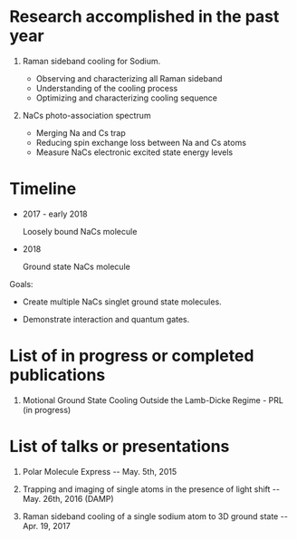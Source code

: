 # Research accomplished in the past year

1. Raman sideband cooling for Sodium.

    * Observing and characterizing all Raman sideband
    * Understanding of the cooling process
    * Optimizing and characterizing cooling sequence

2. NaCs photo-association spectrum

    * Merging Na and Cs trap
    * Reducing spin exchange loss between Na and Cs atoms
    * Measure NaCs electronic excited state energy levels

# Timeline

* 2017 - early 2018

    Loosely bound NaCs molecule

* 2018

    Ground state NaCs molecule

Goals:

* Create multiple NaCs singlet ground state molecules.

* Demonstrate interaction and quantum gates.

# List of in progress or completed publications

1. Motional Ground State Cooling Outside the Lamb-Dicke Regime - PRL (in progress)

# List of talks or presentations

1. Polar Molecule Express -- May. 5th, 2015

2. Trapping and imaging of single atoms in the presence of light shift -- May. 26th, 2016 (DAMP)

3. Raman sideband cooling of a single sodium atom to 3D ground state -- Apr. 19, 2017
